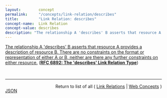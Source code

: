 ```yaml
---
layout:        concept
permalink:     "/concepts/link-relation/describes"
title:         "Link Relation: describes"
concept-name:  Link Relation
concept-value: describes
description: "The relationship A 'describes' B asserts that resource A provides a description of resource B. There are no constraints on the format or representation of either A or B, neither are there any further constraints on either resource."
---
```


[The relationship A 'describes' B asserts that resource A provides a description of resource B. There are no constraints on the format or representation of either A or B, neither are there any further constraints on either resource.](https://datatracker.ietf.org/doc/html/rfc6892#section-2 "Read documentation for Link Relation &#34;describes&#34;") (**[RFC 6892: The 'describes' Link Relation Type](/specs/IETF/RFC/6892 "This specification defines the 'describes' link relation type that allows resource representations to indicate that they are describing another resource. In contexts where applications want to associate described resources and description resources, and want to build services based on these associations, the 'describes' link relation type provides the opposite direction of the 'describedby' link relation type, which already is a registered link relation type.")**)

<br/>
<hr/>

<p style="float : left"><a href="./describes.json" title="JSON representing this particular Web Concept value">JSON</a></p>
<p style="text-align: right">Return to list of all ( <a href="../link-relation/">Link Relations</a> | <a href="../">Web Concepts</a> )</p>

